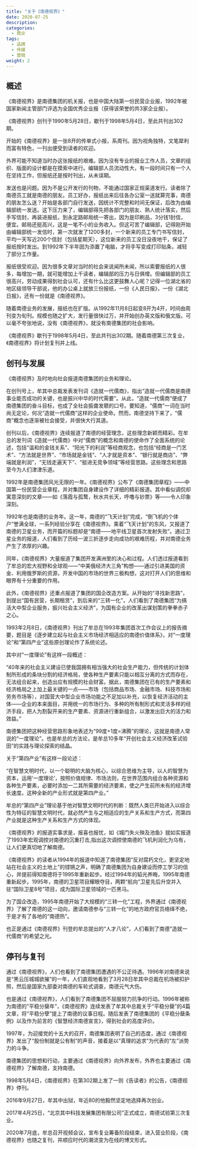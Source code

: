 ```yaml
---
title: "关于《南德视界》"
date: 2020-07-25
description:
categories:
  - 商业
tags:
  - 品牌
  - 传媒
  - 营销
weight: 2
---
```



## 概述

《南德视界》是南德集团的机关报，也是中国大陆第一份民营企业报，1992年被国家新闻主管部门评选为全国优秀企业报（获得该荣誉的共3家企业报）。

《南德视界》创刊于1990年5月28日，歇刊于1998年5月4日，至此共刊出302期。

开始的《南德视界》是一张8开的传单式小报，系周刊。因为视角独特，文笔犀利而富有特色，一刊出便受到读者的欢迎。

外界可能不知道当时办这张报纸的艰难。因为没有专业的报业工作人员，文章的组织、版面的设计都是在摸索中进行。编辑部人员流动性大，有一段时间只有一个人在坚持工作，但报纸还是按时刊出，从未误期。

发送也是问题。因为不是公开发行的刊物，不能通过国家正规渠道发行。读者除了南德员工就是南德的朋友。员工好办，报纸出来后往各办公室一送就算完事，南德的朋友怎么送？开始是各部门自行发送，因统计不完整和时间无保证，后改为由编辑部统一发送。这下压力来了，编辑部得先把各部门的朋友、熟人统计落实，然后手写信封，再装进报纸，到永定路邮局统一寄出，因为是印刷品，3分钱1封信，便宜。邮局还挺高兴，这是一笔不小的业务收入。但这可苦了编辑部，记得刚开始由编辑部统一发信时，第一次就发了1200多封，一个新来的员工专门书写信封，平均一天写近200个信封（包括星期天），这位新来的员工没日没夜地干，保证了报纸按时发出。到1992年下半年因为添置了电脑，才将手写变成打印贴条，减轻了部分工作量。

报纸很受欢迎。因为很多文章对当时的社会来说闻所未闻，所以索要报纸的人很多，每增加一期，就可能增加上千读者，编辑部的压力与日俱增。但编辑部的员工很高兴，劳动成果得到社会认可，还有什么比这更鼓舞人心呢？记得一位湖北省的地区级领导干部说，他的办公桌上就放三份报纸，一份《人民日报》，一份《湖北日报》，还有一份就是《南德视界》。

随着南德业务的发展，报纸也在扩版。从1992年11月8日起变8开为4开，时间由周刊变为旬刊。规模也随之扩大，发行量很快过万，并开始创办英文版和俄文版。可以毫不夸张地说，没有《南德视界》，就没有南德集团的社会影响。

《南德视界》歇刊于1998年5月4日，至此共刊出302期。随着南德第三次复业，《南德视界》将计划复刊并上线。

## 创刊与发展

《南德视界》及时地向社会报道南德集团的业务和理论。

在创刊号上，牟其中总裁发表发刊词《造就一代儒商》，指出“造就一代儒商是南德事业能否成功的关键，也是振兴中华的时代需要”。从此，“造就一代儒商”便成了南德集团的奋斗目标，也成了全社会振聋发聩的口号。要知道，“儒商”一词在当时尚无定论，何况“造就一代儒商”这样的企业使命。然而，南德坚持下来了，“儒商”概念也逐渐被社会接受，并很快大行其道。

创刊以后，《南德视界》连续报道了南德的经营理念，这些理念新颖而精彩。在牟总的发刊词《造就一代儒商》中对“儒商”的概念和南德的使命作了全面系统的论述，包括“温和的金钱关系”、“阳光下的利润”等经商观念，也包括“经商是一门艺术”、“方法就是世界”、“市场就是金钱”、“人才就是资本”、“银行就是商店”、“弊端就是利润”，“无钱走遍天下”、“挺进无竞争领域”等经营思路。这些理念和思路至今为人们津津乐道。

1992年是南德集团风光无限的一年。《南德视界》公布了《南德集团章程》——中国第一份民营企业章程，并对集团自身建设作了详细的精彩报道。其中看似调侃却寓意深刻的文章——如《落霞与孤鹜，秋水共长天，呼噜与钞票》等——令人印象深刻。

1992年也是南德的业务年。这一年，南德的“飞天计划”完成，“倒飞机的个体户”誉满全球，一系列经验分享在《南德视界》。乘着“飞天计划”的东风，又报道了南德的卫星业务，而开篇的标题却是“南德——地平线卫星首次发射失败”。通过卫星业务的报道，人们看到了历经一波三折逐步走向成功的艰难历程，并对南德业务产生了浓厚的兴趣。

同年，《南德视界》大量报道了集团开发满洲里的决心和过程。人们透过报道看到了牟总的宏大视野和全球观——“中美俄经济大三角”构想——通过引进美国的资金、利用俄罗斯的资源，开发中国的市场的世界三极构想，这对打开人们的思维和眼界有十分重要的作用。

此外，《南德视界》还重点报道了集团的国企改造方案。从开始的“寻找新思路”，到提出“国有民营，长期租赁”，到后来的“三转一化”，人们看到了南德集团“为搞活大中型企业服务，振兴社会主义经济”，为国有企业的改革出谋划策的拳拳赤子之心。

1993年2月8日，《南德视界》刊出了牟总在1993年集团首次工作会议上的报告摘要，题目是《逐步建立起与社会主义市场经济相适应的南德价值体系》，对“一度理论”和“第四产业”这些原创理论作了系统论述。

其中对“一度理论”有这样一段概述：

“40年来的社会主义建设已使我国拥有相当强大的社会生产能力，但传统的计划体制所形成的条块分割的经济格局，使各种生产要素只能以相互分离的方式而存在，无法组合起来，创造出应有规模的社会财富。据此，南德集团在已有的生产要素和经济格局之上加上最关键的一点——市场（包括商品市场、金融市场、科技市场和劳务市场等），对国营大中型企业市场功能之不足加以补充，以恢复经济活动的主体——企业的本来面目，并用统一的市场行为、多种的所有制形式和灵活多样的经济手段，把人为割裂开来的生产要素、资源进行重新组合，以激发出巨大的活力和效益。”

南德集团把这种经营思路形象地表述为“99度+1度=沸腾”的理论，这就是南德人常说的“一度理论”。也是牟总的方法论，是牟总10多年“开创社会主义经济改革试验田”的实践与理论探索的结晶。

关于“第四产业”有这样一段论述：

“在智慧文明时代，以一个聪明的大脑为核心，以综合思维为主导，以人的智慧为资本，运用‘一度理论’，按照价值规律、市场法则，在世界范围内组合各种资源和各种生产要素，必要时添加一二其所需要的经济要素，使之产生前所未有的经济增长速度。这种全新的产业形式就是第四产业。”

牟总的“第四产业”理论基于他对智慧文明时代的判断：既然人类已开始进入以综合性为特征的智慧文明时代，就必然产生与之相适应的生产关系和生产方式，而第四产业就是这种生产关系和生产方式的体现。

《南德视界》的报道实事求是，报喜也报忧，如《城门失火殃及池鱼》就如实报道了1993年宏观调控对南德的沉重打击,指出这次调控使南德的飞机利润化为乌有，让人们更真切地了解南德。

《南德视界》的读者从1994年的报道中知道了南德集团“反对腐朽文化，更坚定地站在社会主义的土地上”的铿锵之声，明确了南德集团为自身建设而停工学习的信心，并提前得知南德将于1995年重新起步。经过1994年的韬光养晦，1995年南德重新起步。1995年，南德的卫星项目耀眼夺目，两颗“航向”卫星先后升空并入驻“国际卫星8号”项目，成为国际卫星领域的一匹黑马。

为了国企改造，1995年南德开始了大规模的“三转一化”工程，外界通过《南德视界》了解了南德的这一动向，邀请南德参与“三转一化”的地方政府官员络绎不绝，于是才有了各地的“南德热”。

也正是通过《南德视界》刊登的牟总提出的“人才八论”，人们看到了南德“造就一代儒商”的希望之光。

##  停刊与复刊

通过《南德视界》，人们也看到了南德集团遭遇的不公正待遇。1996年对南德来说是“黑云压城城欲摧”的一年，人们直观地看到了3月28日牟其中总裁在机场被扣护照，然后是国家九部委对南德的车轮式调查，南德元气大伤。

也是通过《南德视界》，人们看到了南德集团不屈服努力抗争的行动。1996年被称为南德的“平稳分蘖年”，《南德视界》连续发表了牟其中总裁关于“平稳分蘖”的4篇文章，将“平稳分孽”提上了南德的议事日程。随后发表了南德集团的《平稳分蘖条例》以及作为前言的《智慧经济南德宣言》，得到社会的高度评价。

1997年，为迎接党的十五大的召开，南德集团表明了自己的态度，通过《南德视界》发出了“股份制就是公有制”的声音，接着是以“真理的追求”为代表的“左”派势力的斗争。

南德集团的思想和行动，主要通过《南德视界》向外界发布，外界也主要通过《南德视界》了解南德，支持南德。

1998年5月4日，《南德视界》在第302期上发了一则《告读者》的公告，《南德视界》停刊。

2016年9月27日，牟其中出狱，年近80的他毅然坚定地选择再次创业。

2017年4月25日，“北京其中科技发展集团有限公司”正式成立，南德试验第三次复业。

2020年7月底，牟总召开视频会议，宣布复业筹备阶段结束，进入营业阶段，《南德视界》也随之复刊，并顺应时代的潮流变为在线的博文形式。

